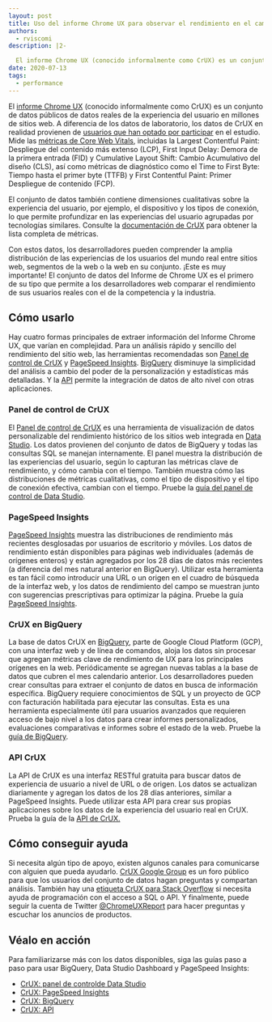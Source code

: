 ```yaml
---
layout: post
title: Uso del informe Chrome UX para observar el rendimiento en el campo
authors:
  - rviscomi
description: |2-

  El informe Chrome UX (conocido informalmente como CrUX) es un conjunto de datos públicos de datos de la experiencia del usuario en millones de sitios web. A diferencia de los datos de laboratorio, los datos de CrUX realmente provienen de usuarios  en la vida real que han optado por participar en el estudio.
date: 2020-07-13
tags:
  - performance
---
```


El [informe Chrome UX](https://developers.google.com/web/tools/chrome-user-experience-report/) (conocido informalmente como CrUX) es un conjunto de datos públicos de datos reales de la experiencia del usuario en millones de sitios web. A diferencia de los datos de laboratorio, los datos de CrUX en realidad provienen de [usuarios que han optado por participar](https://developers.google.com/web/tools/chrome-user-experience-report/#methodology) en el estudio. Mide las [métricas de Core Web Vitals](/vitals/), incluidas la Largest Contentful Paint:  Despliegue del contenido más extenso (LCP), First Input Delay: Demora de la primera entrada (FID) y Cumulative Layout Shift: Cambio Acumulativo del diseño (CLS), así como métricas de diagnóstico como el Time to First Byte: Tiempo hasta el primer byte (TTFB) y First Contentful Paint: Primer Despliegue de contenido (FCP).

El conjunto de datos también contiene dimensiones cualitativas sobre la experiencia del usuario, por ejemplo, el dispositivo y los tipos de conexión, lo que permite profundizar en las experiencias del usuario agrupadas por tecnologías similares. Consulte la [documentación de CrUX](https://developers.google.com/web/tools/chrome-user-experience-report/#metrics) para obtener la lista completa de métricas.

Con estos datos, los desarrolladores pueden comprender la amplia distribución de las experiencias de los usuarios del mundo real entre sitios web, segmentos de la web o la web en su conjunto. ¡Este es muy importante! El conjunto de datos del Informe de Chrome UX es el primero de su tipo que permite a los desarrolladores web comparar el rendimiento de sus usuarios reales con el de la competencia y la industria.

## Cómo usarlo

Hay cuatro formas principales de extraer información del Informe Chrome UX, que varían en complejidad. Para un análisis rápido y sencillo del rendimiento del sitio web, las herramientas recomendadas son [Panel de control de CrUX](http://g.co/chromeuxdash) y [PageSpeed Insights](https://developers.google.com/speed/pagespeed/insights/). [BigQuery](https://console.cloud.google.com/bigquery?p=chrome-ux-report) disminuye la simplicidad del análisis a cambio del poder de la personalización y estadísticas más detalladas. Y la [API](https://developers.google.com/web/tools/chrome-user-experience-report/api/reference) permite la integración de datos de alto nivel con otras aplicaciones.

### Panel de control de CrUX

El [Panel de control de CrUX](http://g.co/chromeuxdash) es una herramienta de visualización de datos personalizable del rendimiento histórico de los sitios web integrada en [Data Studio](https://marketingplatform.google.com/about/data-studio/). Los datos provienen del conjunto de datos de BigQuery y todas las consultas SQL se manejan internamente. El panel muestra la distribución de las experiencias del usuario, según lo capturan las métricas clave de rendimiento, y cómo cambia con el tiempo. También muestra cómo las distribuciones de métricas cualitativas, como el tipo de dispositivo y el tipo de conexión efectiva, cambian con el tiempo. Pruebe la [guía del panel de control de Data Studio](/chrome-ux-report-data-studio-dashboard).

### PageSpeed Insights

[PageSpeed Insights](https://developers.google.com/speed/pagespeed/insights/) muestra las distribuciones de rendimiento más recientes desglosadas por usuarios de escritorio y móviles. Los datos de rendimiento están disponibles para páginas web individuales (además de orígenes enteros) y están agregados por los 28 días de datos más recientes (a diferencia del mes natural anterior en BigQuery). Utilizar esta herramienta es tan fácil como introducir una URL o un origen en el cuadro de búsqueda de la interfaz web, y los datos de rendimiento del campo se muestran junto con sugerencias prescriptivas para optimizar la página. Pruebe la guía [PageSpeed Insights](/chrome-ux-report-pagespeed-insights).

### CrUX en BigQuery

La base de datos CrUX en [BigQuery](https://console.cloud.google.com/bigquery?p=chrome-ux-report), parte de Google Cloud Platform (GCP), con una interfaz web y de línea de comandos, aloja los datos sin procesar que agregan métricas clave de rendimiento de UX para los principales orígenes en la web. Periódicamente se agregan nuevas tablas a la base de datos que cubren el mes calendario anterior. Los desarrolladores pueden crear consultas para extraer el conjunto de datos en busca de información específica. BigQuery requiere conocimientos de SQL y un proyecto de GCP con facturación habilitada para ejecutar las consultas. Esta es una herramienta especialmente útil para usuarios avanzados que requieren acceso de bajo nivel a los datos para crear informes personalizados, evaluaciones comparativas e informes sobre el estado de la web. Pruebe la [guía de BigQuery](/chrome-ux-report-bigquery).

### API CrUX

La API de CrUX es una interfaz RESTful gratuita para buscar datos de experiencia de usuario a nivel de URL o de origen. Los datos se actualizan diariamente y agregan los datos de los 28 días anteriores, similar a PageSpeed Insights. Puede utilizar esta API para crear sus propias aplicaciones sobre los datos de la experiencia del usuario real en CrUX. Prueba la guía de la [API de CrUX.](/chrome-ux-report-api)

## Cómo conseguir ayuda

Si necesita algún tipo de apoyo, existen algunos canales para comunicarse con alguien que pueda ayudarlo. [CrUX Google Group](https://groups.google.com/a/chromium.org/forum/#!forum/chrome-ux-report) es un foro público para que los usuarios del conjunto de datos hagan preguntas y compartan análisis. También hay una [etiqueta CrUX para Stack Overflow](https://stackoverflow.com/questions/tagged/chrome-ux-report) si necesita ayuda de programación con el acceso a SQL o API. Y finalmente, puede seguir la cuenta de Twitter [@ChromeUXReport](https://twitter.com/ChromeUXReport) para hacer preguntas y escuchar los anuncios de productos.

## Véalo en acción

Para familiarizarse más con los datos disponibles, siga las guías paso a paso para usar BigQuery, Data Studio Dashboard y PageSpeed Insights:

- [CrUX: panel de controlde  Data Studio](/chrome-ux-report-data-studio-dashboard)
- [CrUX: PageSpeed Insights](/chrome-ux-report-pagespeed-insights)
- [CrUX: BigQuery](/chrome-ux-report-bigquery)
- [CrUX: API](/chrome-ux-report-api)
